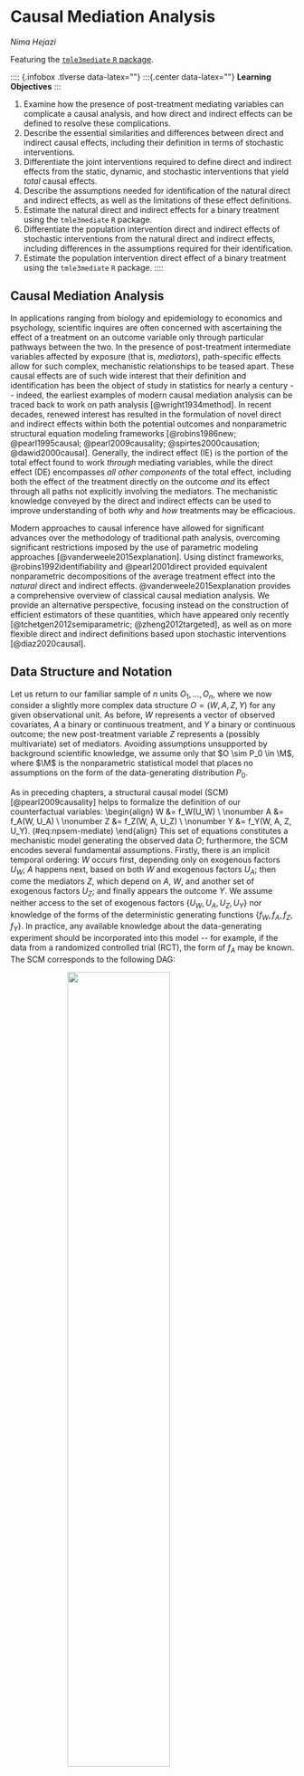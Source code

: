 # Causal Mediation Analysis

_Nima Hejazi_

Featuring the [`tmle3mediate` `R`
package](https://github.com/tlverse/tmle3mediate).

:::: {.infobox .tlverse data-latex=""}
:::{.center data-latex=""}
**Learning Objectives**
:::

1. Examine how the presence of post-treatment mediating variables can complicate
   a causal analysis, and how direct and indirect effects can be defined to
   resolve these complications.
2. Describe the essential similarities and differences between direct and
   indirect causal effects, including their definition in terms of stochastic
   interventions.
3. Differentiate the joint interventions required to define direct and indirect
   effects from the static, dynamic, and stochastic interventions that yield
   _total_ causal effects.
4. Describe the assumptions needed for identification of the natural direct and
   indirect effects, as well as the limitations of these effect definitions.
5. Estimate the natural direct and indirect effects for a binary treatment using
   the `tmle3mediate` `R` package.
6. Differentiate the population intervention direct and indirect effects of
   stochastic interventions from the natural direct and indirect effects,
   including differences in the assumptions required for their identification.
7. Estimate the population intervention direct effect of a binary treatment
   using the `tmle3mediate` `R` package.
::::

## Causal Mediation Analysis

In applications ranging from biology and epidemiology to economics and
psychology, scientific inquires are often concerned with ascertaining the effect
of a treatment on an outcome variable only through particular pathways between
the two. In the presence of post-treatment intermediate variables affected by
exposure (that is, _mediators_), path-specific effects allow for such complex,
mechanistic relationships to be teased apart. These causal effects are of such
wide interest that their definition and identification has been the object of
study in statistics for nearly a century -- indeed, the earliest examples of
modern causal mediation analysis can be traced back to work on path analysis
[@wright1934method]. In recent decades, renewed interest has resulted in the
formulation of novel direct and indirect effects within both the potential
outcomes and nonparametric structural equation modeling frameworks
[@robins1986new; @pearl1995causal; @pearl2009causality; @spirtes2000causation;
@dawid2000causal]. Generally, the indirect effect (IE) is the portion of the
total effect found to work _through_ mediating variables, while the direct
effect (DE) encompasses _all other components_ of the total effect, including
both the effect of the treatment directly on the outcome _and_ its effect
through all paths not explicitly involving the mediators. The mechanistic
knowledge conveyed by the direct and indirect effects can be used to improve
understanding of both _why_ and _how_ treatments may be efficacious.

Modern approaches to causal inference have allowed for significant advances over
the methodology of traditional path analysis, overcoming significant
restrictions imposed by the use of parametric modeling approaches
[@vanderweele2015explanation]. Using distinct frameworks,
@robins1992identifiability and @pearl2001direct provided equivalent
nonparametric decompositions of the average treatment effect into the _natural_
direct and indirect effects. @vanderweele2015explanation provides a
comprehensive overview of classical causal mediation analysis. We provide an
alternative perspective, focusing instead on the construction of efficient
estimators of these quantities, which have appeared  only recently
[@tchetgen2012semiparametric; @zheng2012targeted], as well as on more flexible
direct and indirect definitions based upon stochastic interventions
[@diaz2020causal].

## Data Structure and Notation

Let us return to our familiar sample of $n$ units $O_1, \ldots, O_n$, where we
now consider a slightly more complex data structure $O = (W, A, Z, Y)$ for any
given observational unit. As before, $W$ represents a vector of observed
covariates, $A$ a binary or continuous treatment, and $Y$ a binary or continuous
outcome; the new post-treatment variable $Z$ represents a (possibly
multivariate) set of mediators. Avoiding assumptions unsupported by background
scientific knowledge, we assume only that $O \sim P_0 \in \M$, where $\M$ is the
nonparametric statistical model that places no assumptions on the form of the
data-generating distribution $P_0$.

As in preceding chapters, a structural causal model (SCM) [@pearl2009causality]
helps to formalize the definition of our counterfactual variables:
\begin{align}
  W &= f_W(U_W) \\ \nonumber
  A &= f_A(W, U_A) \\ \nonumber
  Z &= f_Z(W, A, U_Z) \\ \nonumber
  Y &= f_Y(W, A, Z, U_Y).
  (\#eq:npsem-mediate)
\end{align}
This set of equations
constitutes a mechanistic model generating the observed data $O$; furthermore,
the SCM encodes several fundamental assumptions. Firstly, there is an implicit
temporal ordering: $W$ occurs first, depending only on exogenous factors $U_W$;
$A$ happens next, based on both $W$ and exogenous factors $U_A$; then come the
mediators $Z$, which depend on $A$, $W$, and another set of exogenous factors
$U_Z$; and finally appears the outcome $Y$. We assume neither access to the set
of exogenous factors $\{U_W, U_A, U_Z, U_Y\}$ nor knowledge of the forms of the
deterministic generating functions $\{f_W, f_A, f_Z, f_Y\}$. In practice, any
available knowledge about the data-generating experiment should be incorporated
into this model -- for example, if the data from a randomized controlled trial
(RCT), the form of $f_A$ may be known. The SCM corresponds to the following DAG:

<img src="10-tmle3mediate_files/figure-html/mediation-DAG-1.png" width="60%" style="display: block; margin: auto;" />

By factorizing the likelihood of the data $O$, we can express $p_0$, the
density of $O$ with respect to the product measure, when evaluated on a
particular observation $o$, in terms of several orthogonal components:
\begin{align}
  p_0(o) = &q_{0,Y}(y \mid Z = z, A = a, W = w) \\ \nonumber
    &q_{0,Z}(z \mid A = a, W = w) \\ \nonumber
    &g_{0,A}(a \mid W = w) \\ \nonumber
    &q_{0,W}(w).\\ \nonumber
  (\#eq:likelihood-factorization-mediate)
\end{align}
In Equation \@ref(eq:likelihood-factorization-mediate), $q_{0, Y}$ is the
conditional density of $Y$ given $\{Z, A, W\}$, $q_{0, Z}$ is the conditional
density of $Z$ given $\{A, W\}$, $g_{0, A}$ is the conditional density of $A$
given $W$, and $q_{0, W}$ is the marginal density of $W$. For convenience and
consistency of notation, we will define $\overline{Q}_Y(Z, A, W) := \E[Y \mid Z,
A, W]$ and $g(A \mid W) := \P(A \mid W)$ (i.e., the propensity score).

We have explicitly excluded potential confounders of the mediator-outcome
relationship affected by exposure (i.e., variables affected by $A$ and affecting
both $Z$ and $Y$). Mediation analysis in the presence of such variables is
challenging [@avin2005identifiability]; thus, most efforts to develop
definitions of causal direct and indirect effects explicitly assume the absence
of such confounders.  Without further assumptions, common mediation parameters
(the natural direct and indirect effects) cannot be identified in the presence
of such confounding, though @tchetgen2014identification discuss a monotonicity
assumption that may be useful when justified by available scientific knowledge
about the system under study.  The interested reader may wish to consult recent
advances in the vast and quickly growing literature on causal mediation
analysis, including _interventional_ direct and indirect effects
[@didelez2006direct; @vanderweele2014effect; @lok2016defining;
@vansteelandt2017interventional; @rudolph2017robust; @nguyen2019clarifying],
whose identification is robust to this complex form of post-treatment
confounding. Within this thread of the literature, @diaz2020nonparametric and
@benkeser2020nonparametric provide considerations of nonparametric effect
decompositions and efficiency theory, while @hejazi2021nonparametric formulate a
novel class of effects utilizing stochastic interventions.

<!--
Mark notes,
"are you saying these methods allow that Z is subject to unmeaured confounding?
dont think so. it is all about a joint intervention on (A,Z) so yes we normally
use A,Z is randomized conditional on W. In recent note with Phil and Nima I
suggest a method taht appears to have someextra robustness but that is not
scope of this chapter"

Nima: "no, these approaches do not address _unmeasured_ confounding, they only
accommodate the presence of a measured intermediate confounder, which the
effects that we describe below cannot handle. the data structure required by
the introduction of these measured confounders brings us one step closer to the
standard longitudinal data structure"
-->

## Defining the Natural Direct and Indirect Effects

### Decomposing the Average Treatment Effect

The natural direct and indirect effects arise from a decomposition of the ATE:
\begin{align*}
  \E[Y(1) - Y(0)] =
    &\underbrace{\E[Y(1, Z(0)) - Y(0, Z(0))]}_{\text{NDE}} \\ &+
    \underbrace{\E[Y(1, Z(1)) - Y(1, Z(0))]}_{\text{NIE}}.
\end{align*}
In particular, the natural indirect effect (NIE) measures the effect of the
treatment $A \in \{0, 1\}$ on the outcome $Y$ through the mediators $Z$, while
the natural direct effect (NDE) measures the effect of the treatment on the
outcome _through all other pathways_. Identification of the natural direct and
indirect effects requires the following non-testable causal assumptions. Note
that the standard assumptions of consistency and no interference (i.e., SUTVA
[@rubin1978bayesian; @rubin1980randomization]) hold owing to the fact that (1)
the SCM we consider is restricted so as to give rise only to independent and
identically distributed (iid) units; and (2) consistency is an implied property
of the SCM, as counterfactuals are derived quantities (as opposed to primitive
quantities in the potential outcomes framework); @pearl2010brief provides an
illuminating discussion on this latter point.

::: {.definition name="Exchangeability"}
$Y(a, z) \indep (A, Z) \mid W$, which further implies that $\E\{Y(a, z) \mid
A=a, W=w, Z=z\} \equiv \E\{Y(a, z) \mid W=w\}$. This is a special, more
restrictive case of the standard assumption of no unmeasured counfounding in the
presence of mediators. The analogous randomization assumption is simply the
standard randomization assumption applied to a joint intervention on both the
treatment $A$ and mediators $Z$.
:::
<!-- TODO: explain this-->

::: {.definition name="Treatment Positivity"}
For any $a \in \mathcal{A}$ and $w \in \mathcal{W}$, the conditional probability
of treatment $g(a \mid w)$ is bounded away from the limits of the unit interval
by a small factor $\xi > 0$. More precisely, $\xi < g(a \mid w) < 1 - \xi$. This
mirrors the standard positivity assumption required for static interventions,
[discussed previously](#tmle3).
:::
<!-- TODO: explain this-->

::: {.definition name="Mediator Positivity"}
For any $z \in \mathcal{Z}$, $a \in \mathcal{A}$, and $w \in \mathcal{W}$, the
conditional mediator density must be bounded away from zero by a small factor
$\epsilon > 0$, specifically, $\epsilon < q_{0,Z}(z \mid a, w)$. Essentially,
this requires that the conditional mediator density be bounded away from zero
for all $\{z, a, w\}$ in their joint support $\mathcal{Z} \times \mathcal{A}
\times \mathcal{W}$, which is to say that it must be possible to observe any
given mediator value across all strata defined by both treatment $A$ and
baseline covariates $W$. A less restrictive form of this assumption is also
possible -- specifically, that the ratio of the mediator densities under both
treatment contrasts be bounded for the two realizations of the mediator density
under differing treatment contrasts.
:::
<!-- TODO: explain this-->

::: {.definition name="Cross-world Counterfactual Independence"}
For all $a \neq a'$, where $a, a' \in \mathcal{A}$, and $z \in \mathcal{Z}$,
$Y(a', z)$ must be independent of $Z(a)$, given $W$. That is, the counterfactual
outcome under the treatment contrast $a' \in \mathcal{A}$ and the counterfactual
mediator value $Z(a) \in \mathcal{Z}$ (under the alternative contrast $a \in
\mathcal{A}$) must both be _observable_. The term "cross-world" refers to the two
counterfactuals $Z(a)$ and $Y(a', z)$ existing under two differing treatment
contrasts. Though their joint distribution is well-defined, these
counterfactuals can never be jointly realized.
:::
<!-- TODO: explain this-->

While the first three assumptions may be familiar based on their analogs in
simpler settings, the cross-world independence requirement is unique to
identification of the natural direct and indirect effects.  This assumption
resolves a challenging complication to the identification of these path-specific
effects, which has been termed the "recanting witness" by
@avin2005identifiability, who introduce a graphical resolution equivalent to
this assumption. This independence of counterfactuals indexed by distinct
interventions is, in fact, a serious limitation to the scientific relevance of
these effect definitions, as it results in the NDE and NIE being unidentifiable
in randomized trials [@robins2010alternative], implying that corresponding
scientific claims cannot be falsified through experimentation [@popper1934logic;
@dawid2000causal] and, consequently, directly contradicting a foundational
pillar of the scientific method.

While many attempts have been made to weaken this last assumption
[@petersen2006estimation; @imai2010identification; @vansteelandt2012imputation;
@vansteelandt2012natural], these results either impose stringent modeling
assumptions, propose alternative interpretations of the natural effects, or
provide a limited degree of additional flexibility by developing conditions that
may more easily be satisfied. For example, @petersen2006estimation weaken this
assumption by requiring it only for conditional means (rather than distinct
counterfactuals) and adopt a view of the natural direct effect as a weighted
average of another type of direct effect, the controlled direct effect. The
motivated reader may wish to further examine these details independently. We
next review estimation of the NDE and NIE, which remain widely used in modern
applications of causal mediation analysis.

### Estimating the Natural Direct Effect

The NDE is defined as
\begin{align*}
  \psi_{\text{NDE}} =&~\E[Y(1, Z(0)) - Y(0, Z(0))] \\
  =& \sum_w \sum_z
  [\underbrace{\E(Y \mid A = 1, z, w)}_{\overline{Q}_Y(A = 1, z, w)} -
  \underbrace{\E(Y \mid A = 0, z, w)}_{\overline{Q}_Y(A = 0, z, w)}] \\
  &\times \underbrace{p(z \mid A = 0, w)}_{q_Z(Z \mid 0, w))}
  \underbrace{p(w)}_{q_W},
\end{align*}
where the likelihood factors arise from a factorization of the joint
likelihood:
\begin{equation*}
  p(w, a, z, y) = \underbrace{p(y \mid w, a, z)}_{q_Y(A, W, Z)}
  \underbrace{p(z \mid w, a)}_{q_Z(Z \mid A, W)}
  \underbrace{p(a \mid w)}_{g(A \mid W)}
  \underbrace{p(w)}_{q_W}.
\end{equation*}

The process of estimating the NDE begins by constructing $\overline{Q}_{Y, n}$,
an estimate of the conditional mean of the outcome, given $Z$, $A$, and $W$.
With an estimate of this conditional mean in hand, predictions of the
quantities $\overline{Q}_Y(Z, 1, W)$ (setting $A = 1$) and,
likewise, $\overline{Q}_Y(Z, 0, W)$ (setting $A = 0$) are readily obtained. We
denote the difference of these conditional means $\overline{Q}_{\text{diff}} =
\overline{Q}_Y(Z, 1, W) - \overline{Q}_Y(Z, 0, W)$, which is itself only a
functional parameter of the data distribution. $\overline{Q}_{\text{diff}}$
captures differences in the conditional mean of $Y$ across contrasts of $A$.

A procedure for constructing a targeted maximum likelihood (TML) estimator of
the NDE treats $\overline{Q}_{\text{diff}}$ itself as a nuisance parameter,
regressing its estimate $\overline{Q}_{\text{diff}, n}$ on baseline covariates
$W$, among observations in the control condition only (i.e., those for whom
$A = 0$ is observed); the goal of this step is to remove part of the marginal
impact of $Z$ on $\overline{Q}_{\text{diff}}$, since the covariates $W$ precede
the mediators $Z$ in time. Regressing this difference on $W$ among the controls
recovers the expected $\overline{Q}_{\text{diff}}$, under the setting in which
all individuals are treated as falling in the control condition $A = 0$. Any
residual additive effect of $Z$ on $\overline{Q}_{\text{diff}}$ is removed
during the TML estimation step using the auxiliary (or "clever") covariate,
which accounts for the mediators $Z$. This auxiliary covariate takes the form

\begin{equation*}
  C_Y(q_Z, g)(O) = \Bigg\{\frac{\mathbb{I}(A = 1)}{g(1 \mid W)}
  \frac{q_Z(Z \mid 0, W)}{q_Z(Z \mid 1, W)} -
  \frac{\mathbb{I}(A = 0)}{g(0 \mid W)} \Bigg\} \ .
\end{equation*}
Breaking this down, $\mathbb{I}(A = 1) / g(1 \mid W)$ is the inverse propensity
score weight for $A = 1$ and, likewise, $\mathbb{I}(A = 0) / g(0 \mid W)$ is the
inverse propensity score weight for $A = 0$. The middle term is the ratio of the
conditional densities of the mediator under the control ($A = 0$) and treatment
($A = 1$) conditions (n.b., recall the mediator positivity condition above).

This subtle appearance of a ratio of conditional densities is concerning --
tools to estimate such quantities are sparse in the statistics literature
[@diaz2011super; @hejazi2020haldensify], unfortunately, and the problem is still
more complicated (and computationally taxing) when $Z$ is high-dimensional. As
only the ratio of these conditional densities is required, a convenient
re-parametrization may be achieved, that is,
\begin{equation*}
  \frac{p(A = 0 \mid Z, W)}{g(0 \mid W)}
  \frac{g(1 \mid W)}{p(A = 1 \mid Z, W)} \ .
\end{equation*}
Going forward, we will denote this re-parameterized conditional probability
functional $e(A \mid Z, W) := p(A \mid Z, W)$. The same re-parameterization
technique has been used by @zheng2012targeted, @tchetgen2013inverse,
@diaz2020causal, @diaz2020nonparametric, and @hejazi2021nonparametric in similar
contexts. This reformulation is particularly useful for the fact that it reduces
the estimation problem to one requiring only the estimation of conditional
means, opening the door to the use of a [wide range of machine learning
algorithms, as discussed previously](#sl3).

Underneath the hood, the mean outcome difference $\overline{Q}_{\text{diff}}$
and $e(A \mid Z, W)$, the conditional probability of $A$ given $Z$ and $W$, are
used in constructing the auxiliary covariate for TML estimation. These nuisance
parameters play an important role in the bias-correcting update step of the TML
estimation procedure.

### Estimating the Natural Indirect Effect

Derivation and estimation of the NIE is analogous to that of the NDE. Recall
that the NIE is the effect of $A$ on $Y$ _only through the mediator $Z$_.
This counterfactual quantity, which may be expressed $\E(Y(Z(1), 1) -
\E(Y(Z(0), 1)$, corresponds to the difference of the conditional mean of $Y$
given $A = 1$ and $Z(1)$ (the values the mediator would take under $A = 1$) and
the conditional expectation of $Y$ given $A = 1$ and $Z(0)$ (the values the
mediator would take under $A = 0$).

As with the NDE, re-parameterization can be used to replace $q_Z(Z \mid A, W)$
with $e(A \mid Z, W)$ in the estimation process, avoiding estimation of a
possibly multivariate conditional density.  However, in this case, the mediated
mean outcome difference, previously computed by regressing
$\overline{Q}_{\text{diff}}$ on $W$ among the control units (for whom $A = 0$ is
observed) is instead replaced by a two-step process.  First, $\overline{Q}_Y(Z,
1, W)$, the conditional mean of $Y$ given $Z$ and $W$ when $A = 1$, is regressed
on $W$, among only the treated units (i.e., for whom $A = 1$ is observed). Then,
the same quantity, $\overline{Q}_Y(Z, 1, W)$ is again regressed on $W$, but this
time among only the control units (i.e., for whom $A = 0$ is observed). The mean
difference of these two functionals of the data distribution is a valid
estimator of the NIE.  It can be thought of as the additive marginal effect of
treatment on the conditional mean of $Y$ given $(W, A = 1, Z)$ through its
effect on $Z$. So, in the case of the NIE, while our estimand
$\psi_{\text{NIE}}$ is different, the same estimation techniques useful for
constructing efficient estimators of the NDE come into play.

## The Population Intervention Direct and Indirect Effects

At times, the natural direct and indirect effects may prove too limiting, as
these effect definitions are based on _static interventions_ (i.e., setting
$A = 0$ or $A = 1$), which may be unrealistic for real-world interventions. In
such cases, one may turn instead to the population intervention direct effect
(PIDE) and the population intervention indirect effect (PIIE), which are based
on decomposing the effect of the population intervention effect (PIE) of
flexible stochastic interventions [@diaz2020causal].

We previously discussed stochastic interventions when considering [how to
intervene on continuous-valued treatments](#shift); however, these intervention
schemes may be applied to all manner of treatment variables.
A particular type of stochastic intervention well-suited to working with binary
treatments is the _incremental propensity score intervention_ (IPSI), first
proposed by @kennedy2019nonparametric. Such interventions do not
deterministically set the treatment level of an observed unit to a fixed
quantity (i.e., setting $A = 1$), but instead _alter the odds of receiving the
treatment_ by a fixed amount ($0 \leq \delta \leq \infty$) for each individual.
In particular, this intervention takes the form
\begin{equation*}
  g_{\delta}(1 \mid w) = \frac{\delta g(1 \mid w)}{\delta g(1 \mid w) + 1
  - g(1\mid w)},
\end{equation*}
where the scalar $0 < \delta < \infty$ specifies a _change in the odds of
receiving treatment_. As described by @diaz2020causal in the context of causal
mediation analysis, the identification assumptions required for the PIDE and the
PIIE are significantly more lax than those required for the NDE and NIE. These
identification assumptions include the following. Importantly, the assumption of
cross-world counterfactual independence is not at all required.

::: {.definition name="Conditional Exchangeability of Treatment and Mediators"}
Assume that $\E\{Y(a, z) \mid Z, A, W\} = \E\{Y(a, z) \mid Z,
W\}~\forall~(a, z) \in \mathcal{A} \times \mathcal{Z}W$. This assumption is
stronger than and implied by the assumption $Y(a, z) \indep (A,Z) \mid W$,
originally proposed by @vansteelandt2012natural for identification of mediated
effects among the treated. In introducing this assumption @diaz2020causal state
that "This assumption would be satisfied for any pre-exposure $W$ in a
randomized experiment in which exposure and mediators are randomized. Thus, the
direct effect for a population intervention corresponds to contrasts between
treatment regimes of a randomized experiment via interventions on $A$ and $Z$,
unlike the natural direct effect for the average treatment effect
[@robins2010alternative]."
:::
<!-- TODO: explain this-->

::: {.definition name="Common Support of Treatment and Mediators"}
Assume that $\text{supp}\{g_{\delta}(\cdot \mid w)\} \subseteq
\text{supp}\{g(\cdot \mid w)\}~\forall~w \in \mathcal{W}$. This assumption is
standard and requires only that the post-intervention value of $A$ be supported
in the data. Note that this is significantly weaker than the treatment and
mediator positivity conditions required for the natural direct and indirect
effects, and it is a direct consequence of using stochastic (rather than static)
interventions.
:::
<!-- TODO: explain this-->

<!--
Mark notes,
"where do we say that we can throw out the cross world independence assumption?
that point has been made by use from early on Petersen, vdL natural direct
effect models IJB paper and so on. So lets make that clear right away and now
full data quantiy is $EY_{1,g*_Z}-EY_{0,g*_Z}$, just joint stochastic
intervention on $A,Z$. So, now we only need randomization assumption and
positivity assumption.  Changing $1$ and $0$ by a $g*_{A,1}$ and $g*_{A,0}$
does not change the causal identification assumptions but only changes the
positivity assumption. You make it sound as if we weaken the causal
assumptions, no we don't."

Nima: "I respectfully disagree -- vdL + Petersen did not actually resolve the
cross-world independence assumption for _all_ causal parameters that arise in
mediation analysis. in Diaz + Hejazi, we formulate an entirely different set of
effects, which in no way whatsoever require this independence assumption. the
results of vdL + Petersen change the interpretation of the NDE, viewing it as
a weighted average of CDEs across different possible values of the mediators,
which is (1) not the original definition of the effects, even if it leads to
the same statistical functional, and (2) works around this requirement by
replacing the static intervention on the mediators with a stochastic draw from
a particular conditional distribution, which limits their interpretation."
-->

### Decomposing the Population Intervention Effect

We may decompose the population intervention effect (PIE) in terms of the
_population intervention direct effect_ (PIDE) and the _population
intervention indirect effect_ (PIIE):
\begin{equation*}
  \mathbb{E}\{Y(A_\delta)\} - \mathbb{E}Y =
    \overbrace{\mathbb{E}\{Y(A_\delta, Z(A_\delta))
      - Y(A_\delta, Z)\}}^{\text{PIIE}} +
    \overbrace{\mathbb{E}\{Y(A_\delta, Z) - Y(A, Z)\}}^{\text{PIDE}}.
\end{equation*}

This decomposition of the PIE as the sum of the population intervention direct
and indirect effects has an interpretation analogous to the corresponding
standard decomposition of the average treatment effect. In the sequel, we will
compute each of the components of the direct and indirect effects above using
appropriate estimators as follows

* For $\E\{Y(A, Z)\}$, the sample mean $\frac{1}{n}\sum_{i=1}^n Y_i$ is
  consistent;
* for $\E\{Y(A_{\delta}, Z)\}$, a TML estimator for the effect of a joint
  intervention altering the treatment mechanism but not the mediation mechanism,
  based on the proposal in @diaz2020causal; and,
* for $\E\{Y(A_{\delta}, Z_{A_{\delta}})\}$, an efficient estimator for the
  effect of a joint intervention on both the treatment and mediation mechanisms,
  as per @kennedy2019nonparametric.

### Estimating the Effect Decomposition Term

As described by @diaz2020causal, the statistical functional identifying the
decomposition term that appears in both the PIDE and PIIE $\E\{Y(A_{\delta},
Z)\}$, which corresponds to altering the treatment mechanism while keeping the
mediation mechanism fixed, is
\begin{equation*}
  \psi_0(\delta) = \int \overline{Q}_{0,Y}(a, z, w)
    g_{0,\delta}(a \mid w) p_0(z, w) d\nu(a, z, w),
\end{equation*}
for which a TML estimator is available. In the case of $A \in \{0, 1\}$, the
_efficient influence function_ (EIF) with respect to the nonparametric
statistical model $\mathcal{M}$ is $D_{\delta}(o) = D^Y_{\delta}(o)
+ D^A_{\delta}(o) + D^{Z,W}_{\delta}(o) - \psi(\delta)$, where the
orthogonal components of the EIF are defined as follows:

* $D^Y_{\delta}(o) = \{g_{\delta}(a \mid w) / e(a \mid z, w)\} \{y -
  \overline{Q}_{Y}(z,a,w)\}$,
* $D^A_{\delta}(o) = \{\delta\phi(w) (a - g(1 \mid w))\} /
  \{(\delta g(1 \mid w) + g(0 \mid w))^2\}$, and where $\phi(w) :=
  \E\{\overline{Q}_{Y}(1, Z, W) - \overline{Q}_{Y}(0, Z, W) \mid W = w\}$,
* $D^{Z,W}_{\delta}(o) = \int_{\mathcal{A}} \overline{Q}_{Y}(z, a, w)
  g_{\delta}(a \mid w) d\kappa(a)$.

The TML estimator may be computed by fluctuating initial estimates of the
nuisance parameters so as to solve the EIF estimating equation. The resultant
TML estimator is
\begin{equation*}
  \psi_{n}^{\star}(\delta) = \int_{\mathcal{A}} \frac{1}{n} \sum_{i=1}^n
  \overline{Q}_{Y,n}^{\star}(Z_i, a, W_i)
  g_{\delta, n}^{\star}(a \mid W_i) d\kappa(a),
\end{equation*}
where $g_{\delta,n}^{\star}(a \mid w)$ and $\overline{Q}_{Y,n}^{\star}(z,a,w)$
are generated by \textit{targeting} regressions that fluctuate (or tilt) initial
nuisance parameter estimates towards solutions of the score equations $n^{-1}
\sum_{i=1}^n D^A_{\delta}(O_i) = 0$ and $n^{-1} \sum_{i=1}^n D^Y_{\delta}(O_i)
= 0$, respectively. This TML estimator $\psi_{n}^{\star}(\delta)$ is implemented
in `tmle3mediate` package. We demonstrate the use of `tmle3mediate` to obtain
$\E\{Y(A_{\delta}, Z)\}$ via its TML estimator in the following worked code
examples.

## Evaluating the Direct and Indirect Effects

We now turn to estimating the natural direct and indirect effects, as well as
the population intervention direct effect, using the WASH Benefits data,
introduced in earlier chapters. Let's first load the data:


```r
library(data.table)
library(sl3)
library(tmle3)
library(tmle3mediate)

# download data
washb_data <- fread(
  paste0(
    "https://raw.githubusercontent.com/tlverse/tlverse-data/master/",
    "wash-benefits/washb_data.csv"
  ),
  stringsAsFactors = TRUE
)

# make intervention node binary and subsample
washb_data <- washb_data[sample(.N, 600), ]
washb_data[, tr := as.numeric(tr != "Control")]
```

We'll next define the baseline covariates $W$, treatment $A$, mediators $Z$,
and outcome $Y$ nodes of the NPSEM via a "Node List" object:


```r
node_list <- list(
  W = c(
    "momage", "momedu", "momheight", "hfiacat", "Nlt18", "Ncomp", "watmin",
    "elec", "floor", "walls", "roof"
  ),
  A = "tr",
  Z = c("sex", "month", "aged"),
  Y = "whz"
)
```

Here, the `node_list` encodes the parents of each node -- for example, $Z$ (the
mediators) have parents $A$ (the treatment) and $W$ (the baseline confounders),
and $Y$ (the outcome) has parents $Z$, $A$, and $W$. We'll also handle any
missingness in the data by invoking `process_missing`:


```r
processed <- process_missing(washb_data, node_list)
washb_data <- processed$data
node_list <- processed$node_list
```

We'll now construct an ensemble learner using a handful of popular machine
learning algorithms:


```r
# SL learners used for continuous data (the nuisance parameter Z)
enet_contin_learner <- Lrnr_glmnet$new(
  alpha = 0.5, family = "gaussian", nfolds = 3
)
lasso_contin_learner <- Lrnr_glmnet$new(
  alpha = 1, family = "gaussian", nfolds = 3
)
fglm_contin_learner <- Lrnr_glm_fast$new(family = gaussian())
mean_learner <- Lrnr_mean$new()
contin_learner_lib <- Stack$new(
  enet_contin_learner, lasso_contin_learner, fglm_contin_learner, mean_learner
)
sl_contin_learner <- Lrnr_sl$new(learners = contin_learner_lib)

# SL learners used for binary data (nuisance parameters G and E in this case)
enet_binary_learner <- Lrnr_glmnet$new(
  alpha = 0.5, family = "binomial", nfolds = 3
)
lasso_binary_learner <- Lrnr_glmnet$new(
  alpha = 1, family = "binomial", nfolds = 3
)
fglm_binary_learner <- Lrnr_glm_fast$new(family = binomial())
binary_learner_lib <- Stack$new(
  enet_binary_learner, lasso_binary_learner, fglm_binary_learner, mean_learner
)
sl_binary_learner <- Lrnr_sl$new(learners = binary_learner_lib)

# create list for treatment and outcome mechanism regressions
learner_list <- list(
  Y = sl_contin_learner,
  A = sl_binary_learner
)
```

### Targeted Estimation of the Natural Indirect Effect

We demonstrate calculation of the NIE below, starting by instantiating a "Spec"
object that encodes exactly which learners to use for the nuisance parameters
$e(A \mid Z, W)$ and $\psi_Z$. We then pass our Spec object to the `tmle3`
function, alongside the data, the node list (created above), and a learner list
indicating which machine learning algorithms to use for estimating the nuisance
parameters based on $A$ and $Y$.


```r
tmle_spec_NIE <- tmle_NIE(
  e_learners = Lrnr_cv$new(lasso_binary_learner, full_fit = TRUE),
  psi_Z_learners = Lrnr_cv$new(lasso_contin_learner, full_fit = TRUE),
  max_iter = 1
)
washb_NIE <- tmle3(
  tmle_spec_NIE, washb_data, node_list, learner_list
)
washb_NIE
A tmle3_Fit that took 1 step(s)
   type                  param  init_est  tmle_est       se     lower    upper
1:  NIE NIE[Y_{A=1} - Y_{A=0}] 0.0024187 0.0033757 0.043421 -0.081727 0.088478
   psi_transformed lower_transformed upper_transformed
1:       0.0033757         -0.081727          0.088478
```

Based on the output, we conclude that the indirect effect of the treatment
through the mediators (sex, month, aged) is
0.00338.

### Targeted Estimation of the Natural Direct Effect

An analogous procedure applies for estimation of the NDE, only replacing the
Spec object for the NIE with `tmle_spec_NDE` to define learners for the NDE
nuisance parameters:


```r
tmle_spec_NDE <- tmle_NDE(
  e_learners = Lrnr_cv$new(lasso_binary_learner, full_fit = TRUE),
  psi_Z_learners = Lrnr_cv$new(lasso_contin_learner, full_fit = TRUE),
  max_iter = 1
)
washb_NDE <- tmle3(
  tmle_spec_NDE, washb_data, node_list, learner_list
)
washb_NDE
A tmle3_Fit that took 1 step(s)
   type                  param init_est tmle_est       se    lower   upper
1:  NDE NDE[Y_{A=1} - Y_{A=0}] 0.013957 0.013957 0.085627 -0.15387 0.18178
   psi_transformed lower_transformed upper_transformed
1:        0.013957          -0.15387           0.18178
```

From this, we can draw the conclusion that the direct effect of the treatment
(through all paths not involving the mediators (sex, month, aged)) is
0.01396. Note that, together, the estimates of
the natural direct and indirect effects approximately recover the _average
treatment effect_, that is, based on these estimates of the NDE and NIE, the
ATE is roughly
0.01733.

### Targeted Estimation of the Population Intervention Direct Effect

As previously noted, the assumptions underlying the natural direct and indirect
effects may be challenging to justify; moreover, the effect definitions
themselves depend on the application of a static intervention to the treatment,
sharply limiting their flexibility. When considering binary treatments,
incremental propensity score shifts provide an alternative class of flexible,
stochastic interventions. We'll now consider estimating the PIDE with an IPSI
that modulates the odds of receiving treatment by $\delta = 3$.  Such an
intervention may be interpreted (hypothetically) as the effect of a design that
encourages study participants to opt in to receiving the treatment, thus
increasing their relative odds of receiving said treatment. To exemplify our
approach, we postulate a motivational intervention that _triples the odds_
(i.e., $\delta = 3$) of receiving the treatment for each individual:


```r
# set the IPSI multiplicative shift
delta_ipsi <- 3

# instantiate tmle3 spec for stochastic mediation
tmle_spec_pie_decomp <- tmle_medshift(
  delta = delta_ipsi,
  e_learners = Lrnr_cv$new(lasso_binary_learner, full_fit = TRUE),
  phi_learners = Lrnr_cv$new(lasso_contin_learner, full_fit = TRUE)
)

# compute the TML estimate
washb_pie_decomp <- tmle3(
  tmle_spec_pie_decomp, washb_data, node_list, learner_list
)
washb_pie_decomp

# get the PIDE
washb_pie_decomp$summary$tmle_est - mean(washb_data[, get(node_list$Y)])
```

Recall that, based on the decomposition outlined previously, the PIDE may be
denoted $\beta_{0,\text{PIDE}}(\delta) = \psi_0(\delta) - \E Y$. Thus,
a TML estimator of the PIDE, $\beta_{n,\text{PIDE}}(\delta)$ may be expressed
as a composition of estimators of its constituent parameters:
\begin{equation*}
  \beta_{n,\text{PIDE}}({\delta}) = \psi^{\star}_{n}(\delta) -
  \frac{1}{n} \sum_{i = 1}^n Y_i.
\end{equation*}

<!--
Based on the above, we may construct an estimator of the PIDE using the already
estimated decomposition term and the empirical (marginal) mean of the outcome.
Note that this is a straightforward application of the delta method and could
equivalently be performed using the functionality exposed in the [`tmle3`
package](https://github.com/tlverse/tmle3).
-->

<!--

```r
tmle_task <- tmle_spec_pie_decomp$make_tmle_task(
  weight_behavior_complete, node_list
)
initial_likelihood <- tmle_spec_pie_decomp$make_initial_likelihood(
  tmle_task, learner_list
)
```
-->

## Exercises

### Review of Key Concepts

::: {.exercise}
Examine the WASH Benefits dataset and choose a different set of potential
mediators of the effect of the treatment on weight-for-height Z-score. Using
this newly chosen set of mediators (or single mediator), estimate the natural
direct and indirect effects. Provide an interpretation of these estimates.
:::

::: {.solution}
Forthcoming
:::

::: {.exercise}
Assess whether additivity of the natural direct and indirect effects holds.
Using the natural direct and indirect effects estimated above, does their sum
recover the ATE?
:::

::: {.solution}
Forthcoming
:::

::: {.exercise}
Evaluate whether the assumptions required for identification of the natural
direct and indirect effects are plausible in the WASH Benefits example. In
particular, position this evaluation in terms of empirical diagnostics of
treatment and mediator positivity.
:::

::: {.solution}
Forthcoming
:::

### The Ideas in Action

::: {.exercise}
Forthcoming
:::

::: {.solution}
Forthcoming
:::

::: {.exercise}
Forthcoming
:::

::: {.solution}
Forthcoming
:::

<!--
1. Incremental propensity score interventions.

2. TODO

3. TODO
-->

<!--
## Appendix

### Exercise solutions
-->
